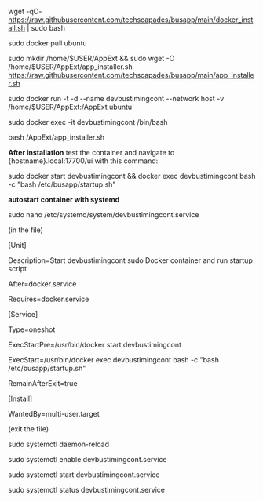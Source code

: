 wget -qO- https://raw.githubusercontent.com/techscapades/busapp/main/docker_install.sh | sudo bash

sudo docker pull ubuntu

sudo mkdir /home/$USER/AppExt && sudo wget -O /home/$USER/AppExt/app_installer.sh https://raw.githubusercontent.com/techscapades/busapp/main/app_installer.sh

sudo docker run -t -d --name devbustimingcont --network host -v /home/$USER/AppExt:/AppExt ubuntu

sudo docker exec -it devbustimingcont /bin/bash

bash /AppExt/app_installer.sh

**After installation**
test the container and navigate to {hostname}.local:17700/ui with this command:

sudo docker start devbustimingcont && docker exec devbustimingcont bash -c "bash /etc/busapp/startup.sh"

**autostart container with systemd**

sudo nano /etc/systemd/system/devbustimingcont.service

(in the file)

[Unit]

Description=Start devbustimingcont sudo Docker container and run startup script

After=docker.service

Requires=docker.service

[Service]

Type=oneshot

ExecStartPre=/usr/bin/docker start devbustimingcont

ExecStart=/usr/bin/docker exec devbustimingcont bash -c "bash /etc/busapp/startup.sh"

RemainAfterExit=true

[Install]

WantedBy=multi-user.target

(exit the file)

sudo systemctl daemon-reload

sudo systemctl enable devbustimingcont.service

sudo systemctl start devbustimingcont.service

sudo systemctl status devbustimingcont.service
